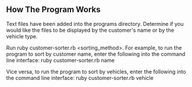 ## How The Program Works

Text files have been added into the programs directory. Determine if you would like the files to be displayed by the customer's name or by the vehicle type.

Run ruby customer-sorter.rb <sorting_method>. For example, to run the program to sort by customer name, enter the following into the command line interface:
ruby customer-sorter.rb name

Vice versa, to run the program to sort by vehicles, enter the following into the command line interface:
ruby customer-sorter.rb vehicle

